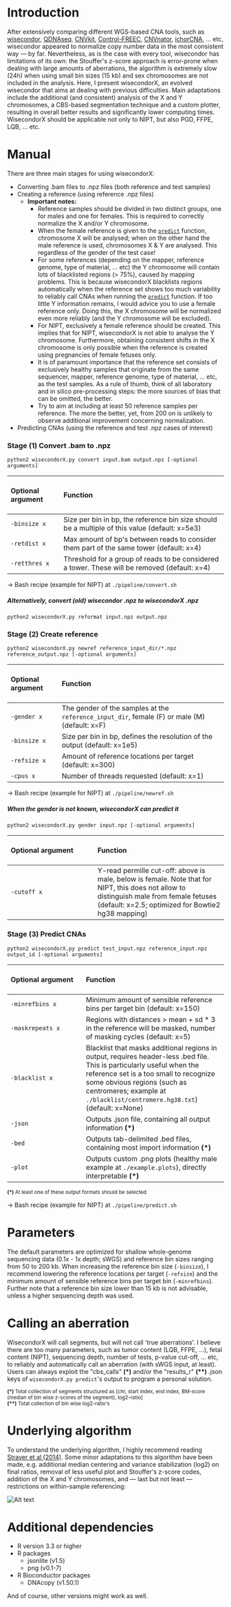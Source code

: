 # Introduction  
After extensively comparing different WGS-based CNA tools, such as [wisecondor](https://github.com/VUmcCGP/wisecondor),
[QDNAseq](https://github.com/ccagc/QDNAseq), [CNVkit](https://github.com/etal/cnvkit), [Control-FREEC](https://github.com/BoevaLab/FREEC),
[CNVnator](https://github.com/abyzovlab/CNVnator), [ichorCNA](https://github.com/broadinstitute/ichorCNA), ... etc,
wisecondor appeared to normalize copy number data in the most consistent way &mdash; by far. Nevertheless,
as is the case with every tool, wisecondor has limitations of its own: the Stouffer's z-score approach is error-prone when
dealing with large amounts of aberrations, the algorithm is extremely slow (24h) when using small bin sizes (15 kb) and
sex chromosomes are not included in the analysis. Here, I present wisecondorX, an evolved wisecondor that aims at dealing with
previous difficulties. Main adaptations include the additional (and consistent) analysis of the X and Y chromosomes,
a CBS-based segmentation technique and a custom plotter, resulting in overall better results and significantly lower computing times.
WisecondorX should be applicable not only to NIPT, but also PGD, FFPE, LQB, ... etc.

# Manual

There are three main stages for using wisecondorX:
- Converting .bam files to .npz files (both reference and test samples)
- Creating a reference (using reference .npz files)  
    - **Important notes:**
        - Reference samples should be divided in two distinct groups, one for males and one for females. This is required to correctly
        normalize the X and/or Y chromosome.  
        - When the female reference is given to the [`predict`](#stage-3-predict-cnas) function, chromosome X will be analysed;
        when on the other hand the male reference is used, chromosomes X & Y are analysed. This regardless of the gender of the test case!  
        - For some references (depending on the mapper, reference genome, type of material, ... etc) the Y chromosome will contain
        lots of blacklisted regions (> 75%), caused by mapping problems. This is because wisecondorX blacklists regions automatically when
        the reference set shows too much variability to reliably call CNAs when running the [`predict`](#stage-3-predict-cnas) function.
        If too little Y information remains, I would advice you to use a female reference only. Doing this, the X chromosome will
        be normalized even more reliably (and the Y chromosome will be excluded).  
        - For NIPT, exclusively a female reference should be created. This implies that for NIPT, wisecondorX is not able
        to analyse the Y chromosome. Furthermore, obtaining consistent shifts in the X chromosome is only possible when the reference
        is created using pregnancies of female fetuses only.  
        - It is of paramount importance that the reference set consists of exclusively healthy samples that originate from the same 
        sequencer, mapper, reference genome, type of material, ... etc, as the test samples. As a rule of thumb, think of
        all laboratory and in silico pre-processing steps: the more sources of bias that can be omitted, the better.  
        - Try to aim at including at least 50 reference samples per reference. The more the better, yet, from 200 on is
        unlikely to observe additional improvement concerning normalization.  
- Predicting CNAs (using the reference and test .npz cases of interest)

### Stage (1) Convert .bam to .npz

`python2 wisecondorX.py convert input.bam output.npz [-optional arguments]`  
  
<br>Optional argument<br><br> | Function
:--- | :---  
`-binsize x` | Size per bin in bp, the reference bin size should be a multiple of this value (default: x=5e3)  
`-retdist x` | Max amount of bp's between reads to consider them part of the same tower (default: x=4)  
`-retthres x` | Threshold for a group of reads to be considered a tower. These will be removed (default: x=4)  

&rarr; Bash recipe (example for NIPT) at `./pipeline/convert.sh`

##### Alternatively, convert (old) wisecondor .npz to wisecondorX .npz

`python2 wisecondorX.py reformat input.npz output.npz`

### Stage (2) Create reference

`python2 wisecondorX.py newref reference_input_dir/*.npz reference_output.npz [-optional arguments]`  
  
<br>Optional argument<br><br> | Function
:--- | :---  
`-gender x` | The gender of the samples at the `reference_input_dir`, female (F) or male (M) (default: x=F)  
`-binsize x` | Size per bin in bp, defines the resolution of the output (default: x=1e5)  
`-refsize x` | Amount of reference locations per target (default: x=300)  
`-cpus x` | Number of threads requested (default: x=1)  

&rarr; Bash recipe (example for NIPT) at `./pipeline/newref.sh`

##### When the gender is not known, wisecondorX can predict it

`python2 wisecondorX.py gender input.npz [-optional arguments]`  

<br>Optional argument &nbsp;&nbsp;&nbsp;&nbsp;&nbsp;&nbsp;&nbsp;&nbsp;&nbsp;&nbsp;&nbsp;&nbsp;&nbsp;&nbsp;&nbsp;&nbsp;&nbsp;&nbsp;&nbsp;&nbsp;&nbsp;&nbsp;&nbsp;&nbsp;&nbsp;&nbsp;&nbsp;&nbsp;&nbsp;&nbsp;&nbsp;&nbsp;&nbsp;&nbsp;&nbsp;&nbsp;&nbsp;&nbsp; | Function
:--- | :---  
`-cutoff x` | Y-read permille cut-off: above is male, below is female. Note that for NIPT, this does not allow to distinguish male from female fetuses (default: x=2.5; optimized for Bowtie2 hg38 mapping)  

### Stage (3) Predict CNAs  

`python2 wisecondorX.py predict test_input.npz reference_input.npz output_id [-optional arguments]`  
  
<br>Optional argument &nbsp;&nbsp;&nbsp;&nbsp;&nbsp;&nbsp;&nbsp;&nbsp;&nbsp;&nbsp;&nbsp;&nbsp;&nbsp;&nbsp;&nbsp;&nbsp;&nbsp;&nbsp;&nbsp;&nbsp;&nbsp;&nbsp;&nbsp;&nbsp;&nbsp;&nbsp;&nbsp;&nbsp;&nbsp;&nbsp;&nbsp;&nbsp;&nbsp;&nbsp;&nbsp;&nbsp; | Function  
:--- | :---  
`-minrefbins x` | Minimum amount of sensible reference bins per target bin (default: x=150)  
`-maskrepeats x` | Regions with distances > mean + sd * 3 in the reference will be masked, number of masking cycles (default: x=5)  
`-blacklist x` | Blacklist that masks additional regions in output, requires header-less .bed file. This is particularly useful when the reference set is a too small to recognize some obvious regions (such as centromeres; example at `./blacklist/centromere.hg38.txt`) (default: x=None)  
`-json` | Outputs .json file, containing all output information  **(\*)**
`-bed` | Outputs tab-delimited .bed files, containing most import information  **(\*)**
`-plot` | Outputs custom .png plots (healthy male example at `./example.plots`), directly interpretable  **(\*)**  

<sup>**(\*)** At least one of these output formats should be selected</sup>  

&rarr; Bash recipe (example for NIPT) at `./pipeline/predict.sh`

# Parameters

The default parameters are optimized for shallow whole-genome sequencing data (0.1x - 1x depth; sWGS) and reference bin sizes 
ranging from 50 to 200 kb. When increasing the reference bin size (`-binsize`), I recommend lowering the reference locations 
per target (`-refsize`) and the minimum amount of sensible reference bins per target bin (`-minrefbins`). Further note that a
reference bin size lower than 15 kb is not advisable, unless a higher sequencing depth was used.

# Calling an aberration

WisecondorX will call segments, but will not call 'true aberrations'. I believe there are too many parameters, such as tumor content 
(LQB, FFPE, ...), fetal content (NIPT), sequencing depth, number of tests, p-value cut-off, ... etc, to reliably and automatically call an aberration
(with sWGS input, at least). Users can always exploit the "cbs_calls" **(\*)** and/or the "results_r" **(\*\*)** .json keys of `wisecondorX.py predict`'s
output to program a personal solution.  
  
<sup>**(\*)** Total collection of segments structured as \[chr, start index, end index, BM-score (median of bin wise z-scores of the segment), log2-ratio\]</sup>  
<sup>**(\*\*)** Total collection of bin wise log2-ratio's</sup>  

# Underlying algorithm

To understand the underlying algorithm, I highly recommend reading [Straver et al (2014)](https://www.ncbi.nlm.nih.gov/pubmed/24170809).
Some minor adaptations to this algorithm have been made, e.g. additional median centering and variance stabilization (log2) on final ratios, removal of
less useful plot and Stouffer's z-score codes, addition of the X and Y chromosomes, and &mdash; last but not least &mdash;
restrictions on within-sample referencing:  

![Alt text](./figures/within-sample-normalization.png?raw=true "Within-sample normalization in wisecondorX")

# Additional dependencies

- R version 3.3 or higher
- R packages
    - jsonlite (v1.5)
    - png (v0.1-7)
- R Bioconductor packages
    - DNAcopy (v1.50.1)

And of course, other versions might work as well.  